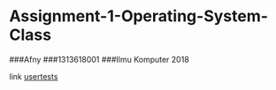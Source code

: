 # Assignment-1-Operating-System-Class

###Afny 
###1313618001
###Ilmu Komputer 2018

link [usertests]()

